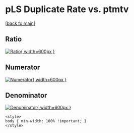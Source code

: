# pLS Duplicate Rate vs. ptmtv

[[back to main](./)]



## Ratio

[![Ratio](../mtv/var/pLS_duplrate_ptmtv.png){ width=600px }](../mtv/var/pLS_duplrate_ptmtv.pdf)

## Numerator

[![Numerator](../mtv/num/pLS_duplrate_ptmtv_num0.png){ width=600px }](../mtv/num/pLS_duplrate_ptmtv_num0.pdf)

## Denominator

[![Denominator](../mtv/den/pLS_duplrate_ptmtv_den.png){ width=600px }](../mtv/den/pLS_duplrate_ptmtv_den.pdf)


``` {=html}
<style>
body { min-width: 100% !important; }
</style>
```
